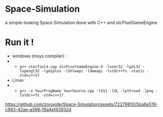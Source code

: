 # Space-Simulation
a simple-looking Space Simulation done with C++ and olcPixelGameEngine 

# Run it !
- windows (msys compiler) :
- - ``` g++ starfield.cpp olcPixelGameEngine.h -luser32 -lgdi32 -lopengl32 -lgdiplus -lShlwapi -ldwmapi -lstdc++fs -static -std=c++17 ```
- Linux:
- - ``` g++ -o YourProgName YourSource.cpp -lX11 -lGL -lpthread -lpng -lstdc++fs -std=c++17 ```


https://github.com/zoroxide/Space-Simulation/assets/72279810/5ba6e519-c983-42ae-a396-f8a4ef43932d



